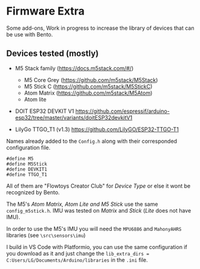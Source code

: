 # Firmware Extra

Some add-ons, Work in progress to increase the library of devices that can be use with Bento.

## Devices tested (mostly)

- M5 Stack family (https://docs.m5stack.com/#/) 
    - M5 Core Grey (https://github.com/m5stack/M5Stack)
    - M5 Stick C (https://github.com/m5stack/M5StickC)
    - Atom Matrix (https://github.com/m5stack/M5Atom)
    - Atom lite

- DOIT ESP32 DEVKIT V1
https://github.com/espressif/arduino-esp32/tree/master/variants/doitESP32devkitV1

- LilyGo TTGO_T1 (v1.3)
https://github.com/LilyGO/ESP32-TTGO-T1

Names already added to the `Config.h` along with their corresponded configuration file.

```
#define M5
#define M5Stick
#define DEVKIT1
#define TTGO_T1
```

All of them are "Flowtoys Creator Club" for _Device Type_ or else it wont be recognized by Bento.

The M5's _Atom Matrix, Atom Lite and M5 Stick_ use the same `config_m5stick.h`. IMU was tested on _Matrix_ and _Stick_ (_Lite_ does not have IMU).

In order to use the M5's IMU you will need the `MPU6886` and `MahonyAHRS` libraries (see `\src\sensors\imu`)

I build in VS Code with Platformio, you can use the same configuration if you download as it and just change the
```lib_extra_dirs = C:Users/LG/Documents/Arduino/libraries```
 in the `.ini` file.